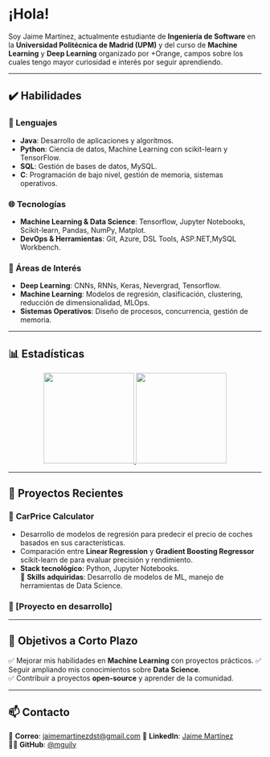 # ¡Hola!  
Soy Jaime Martínez, actualmente estudiante de **Ingeniería de Software** en la **Universidad Politécnica de Madrid (UPM)** y del curso de **Machine Learning** y **Deep Learning** organizado por +Orange, campos sobre los cuales tengo mayor curiosidad e interés por seguir aprendiendo.

---

## ✔️ Habilidades  

### 📝 Lenguajes  
- **Java**: Desarrollo de aplicaciones y algorítmos.
- **Python**: Ciencia de datos, Machine Learning con scikit-learn y TensorFlow.  
- **SQL**: Gestión de bases de datos, MySQL.  
- **C**: Programación de bajo nivel, gestión de memoria, sistemas operativos.  

### 🌐 Tecnologías  
- **Machine Learning & Data Science**: Tensorflow, Jupyter Notebooks, Scikit-learn, Pandas, NumPy, Matplot.
- **DevOps & Herramientas**: Git, Azure, DSL Tools, ASP.NET,MySQL Workbench.  

### 💭 Áreas de Interés  
- **Deep Learning**: CNNs, RNNs, Keras, Nevergrad, Tensorflow.
- **Machine Learning**: Modelos de regresión, clasificación, clustering, reducción de dimensionalidad, MLOps. 
- **Sistemas Operativos**: Diseño de procesos, concurrencia, gestión de memoria.  

---

## 📊 Estadísticas  

<div align="center">

<a href="https://github.com/mguily">
  <img height="180em" src="https://github-readme-stats.vercel.app/api/top-langs/?username=mguily&layout=compact&langs_count=6&theme=dark&custom_title=Lenguajes%20Más%20Usados"/>
</a>

<a href="https://github.com/mguily">
  <img height="180em" src="https://github-readme-stats.vercel.app/api?username=mguily&show_icons=true&theme=dark&include_all_commits=true&custom_title=Estadísticas%20de%20GitHub"/>
</a>

</div>

---

## 🚀 Proyectos Recientes  

### 🔹 **CarPrice Calculator**  
- Desarrollo de modelos de regresión para predecir el precio de coches basados en sus características.  
- Comparación entre **Linear Regression** y **Gradient Boosting Regressor** scikit-learn de  para evaluar precisión y rendimiento.  
- **Stack tecnológico**: Python, Jupyter Notebooks.  
📌 **Skills adquiridas**: Desarrollo de modelos de ML, manejo de herramientas de Data Science.  

### 🔹 [Proyecto en desarrollo]

---

## 🎯 Objetivos a Corto Plazo  
✅ Mejorar mis habilidades en **Machine Learning** con proyectos prácticos.
✅ Seguir ampliando mis conocimientos sobre **Data Science**.  
✅ Contribuir a proyectos **open-source** y aprender de la comunidad.  

---

## 📫 Contacto 
📧 **Correo**: [jaimemartinezdst@gmail.com](jaimemartinezdst@gmail.com) 
💼 **LinkedIn**: [Jaime Martínez](https://www.linkedin.com/in/jaime-martinez-dominguez-5745b4302/)  
🧑‍💻 **GitHub**: [@mguily](https://github.com/mguily)  
